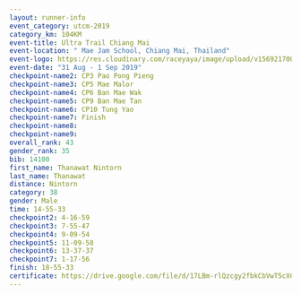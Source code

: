 ```yaml
---
layout: runner-info 
event_category: utcm-2019 
category_km: 104KM 
event-title: Ultra Trail Chiang Mai 
event-location: " Mae Jam School, Chiang Mai, Thailand" 
event-logo: https://res.cloudinary.com/raceyaya/image/upload/v1569217001/logo/ultra-trail-chiangmai_ay7efp.jpg 
event-date: "31 Aug - 1 Sep 2019" 
checkpoint-name2: CP3 Pao Pong Pieng 
checkpoint-name3: CP5 Mae Malor 
checkpoint-name4: CP6 Ban Mae Wak  
checkpoint-name5: CP9 Ban Mae Tan 
checkpoint-name6: CP10 Tung Yao 
checkpoint-name7: Finish 
checkpoint-name8: 
checkpoint-name9: 
overall_rank: 43
gender_rank: 35
bib: 14100
first_name: Thanawat Nintorn
last_name: Thanawat
distance: Nintorn
category: 38
gender: Male
time: 14-55-33
checkpoint2: 4-16-59
checkpoint3: 7-55-47
checkpoint4: 9-09-54
checkpoint5: 11-09-58
checkpoint6: 13-37-37
checkpoint7: 1-17-56
finish: 18-55-33
certificate: https://drive.google.com/file/d/17LBm-rlQzcgy2fbkCbVwT5cXC6UDlp4y/view?usp=sharing
---
```

